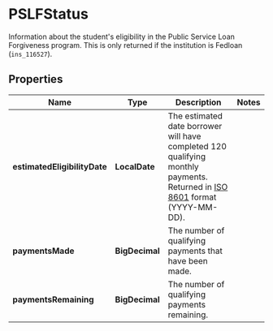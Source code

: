 

# PSLFStatus

Information about the student's eligibility in the Public Service Loan Forgiveness program. This is only returned if the institution is Fedloan (`ins_116527`). 

## Properties

| Name | Type | Description | Notes |
|------------ | ------------- | ------------- | -------------|
|**estimatedEligibilityDate** | **LocalDate** | The estimated date borrower will have completed 120 qualifying monthly payments. Returned in [ISO 8601](https://wikipedia.org/wiki/ISO_8601) format (YYYY-MM-DD). |  |
|**paymentsMade** | **BigDecimal** | The number of qualifying payments that have been made. |  |
|**paymentsRemaining** | **BigDecimal** | The number of qualifying payments remaining. |  |



